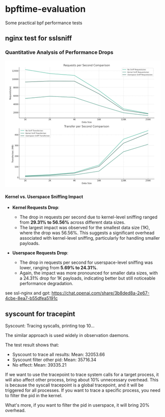 # bpftime-evaluation

Some practical bpf performance tests

## nginx test for sslsniff

### Quantitative Analysis of Performance Drops

![image-20211013162238091](ssl-nginx/res/plot.png)

#### Kernel vs. Userspace Sniffing Impact

- **Kernel Requests Drop**:
  - The drop in requests per second due to kernel-level sniffing ranged from **29.31% to 56.56%** across different data sizes.
  - The largest impact was observed for the smallest data size (1K), where the drop was 56.56%. This suggests a significant overhead associated with kernel-level sniffing, particularly for handling smaller payloads.

- **Userspace Requests Drop**:
  - The drop in requests per second for userspace-level sniffing was lower, ranging from **5.69% to 24.31%**.
  - Again, the impact was more pronounced for smaller data sizes, with a 24.31% drop for 1K payloads, indicating better but still noticeable performance degradation.

see ssl-nginx and gpt: <https://chat.openai.com/share/3b8ded8a-2e67-4cbe-8ea7-b55dfea5191c>

## syscount for tracepint

Syscount: Tracing syscalls, printing top 10...

The similar approach is used widely in observation daemons.

The test result shows that:

- Syscount to trace all results: Mean: 32053.66
- Syscount filter other pid: Mean: 35716.34
- No effect: Mean: 39335.21

If we want to use the tracepoint to trace system calls for a target process, it will also affect other process, bring about 10% unnecessary overhead. This is because the syscall tracepoint is a global tracepoint, and it will be triggered for all processes. If you want to trace a specific process, you need to filter the pid in the kernel.

What's more, if you want to filter the pid in userspace, it will bring 20% overhead.
